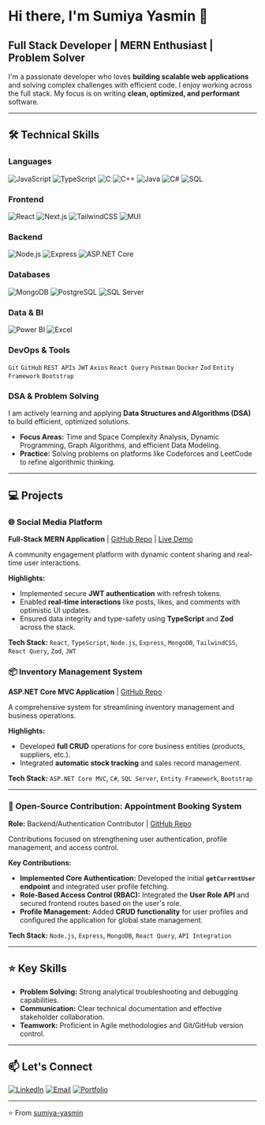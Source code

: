# Hi there, I'm Sumiya Yasmin 👋

## Full Stack Developer | MERN Enthusiast | Problem Solver


I'm a passionate developer who loves **building scalable web applications** and solving complex challenges with efficient code. I enjoy working across the full stack. My focus is on writing **clean, optimized, and performant** software.

---

## 🛠️ Technical Skills

### Languages
![JavaScript](https://img.shields.io/badge/-JavaScript-F7DF1E?style=flat-square&logo=javascript&logoColor=black)
![TypeScript](https://img.shields.io/badge/-TypeScript-3178C6?style=flat-square&logo=typescript&logoColor=white)
![C](https://img.shields.io/badge/-C-3776AB?style=flat-square&logo=python&logoColor=white)
![C++](https://img.shields.io/badge/-C++-00599C?style=flat-square&logo=c%2B%2B&logoColor=white)
![Java](https://img.shields.io/badge/-Java-007396?style=flat-square&logo=java&logoColor=white)
![C#](https://img.shields.io/badge/-C%23-239120?style=flat-square&logo=c-sharp&logoColor=white)
![SQL](https://img.shields.io/badge/-SQL-4479A1?style=flat-square&logo=mysql&logoColor=white)

### Frontend
![React](https://img.shields.io/badge/-React-61DAFB?style=flat-square&logo=react&logoColor=black)
![Next.js](https://img.shields.io/badge/-Next.js-000000?style=flat-square&logo=next.js&logoColor=white)
![TailwindCSS](https://img.shields.io/badge/-TailwindCSS-38B2AC?style=flat-square&logo=tailwind-css&logoColor=white)
![MUI](https://img.shields.io/badge/-MUI-007FFF?style=flat-square&logo=mui&logoColor=white)

### Backend
![Node.js](https://img.shields.io/badge/-Node.js-339933?style=flat-square&logo=node.js&logoColor=white)
![Express](https://img.shields.io/badge/-Express-000000?style=flat-square&logo=express&logoColor=white)
![ASP.NET Core](https://img.shields.io/badge/-ASP.NET%20Core-512BD4?style=flat-square&logo=.net&logoColor=white)

### Databases
![MongoDB](https://img.shields.io/badge/-MongoDB-47A248?style=flat-square&logo=mongodb&logoColor=white)
![PostgreSQL](https://img.shields.io/badge/-PostgreSQL-4169E1?style=flat-square&logo=postgresql&logoColor=white)
![SQL Server](https://img.shields.io/badge/-SQL%20Server-CC2927?style=flat-square&logo=microsoft-sql-server&logoColor=white)

### Data & BI
![Power BI](https://img.shields.io/badge/-Power%20BI-F2C811?style=flat-square&logo=power-bi&logoColor=black)
![Excel](https://img.shields.io/badge/-Excel-217346?style=flat-square&logo=microsoft-excel&logoColor=white)

### DevOps & Tools
`Git` `GitHub` `REST APIs` `JWT` `Axios` `React Query` `Postman` `Docker` `Zod` `Entity Framework` `Bootstrap`


### DSA & Problem Solving
I am actively learning and applying **Data Structures and Algorithms (DSA)** to build efficient, optimized solutions.

* **Focus Areas:** Time and Space Complexity Analysis, Dynamic Programming, Graph Algorithms, and efficient Data Modeling.
* **Practice:** Solving problems on platforms like Codeforces and LeetCode to refine algorithmic thinking.

---

## 💻 Projects

### 🌐 Social Media Platform
**Full-Stack MERN Application** | [GitHub Repo](https://github.com/sumiya-yasmin/link-deen) | [Live Demo](https://link-deen.vercel.app/)

A community engagement platform with dynamic content sharing and real-time user interactions.

**Highlights:**
* Implemented secure **JWT authentication** with refresh tokens.
* Enabled **real-time interactions** like posts, likes, and comments with optimistic UI updates.
* Ensured data integrity and type-safety using **TypeScript** and **Zod** across the stack.

**Tech Stack:** `React`, `TypeScript`, `Node.js`, `Express`, `MongoDB`, `TailwindCSS`, `React Query`, `Zod`, `JWT`

### 📦 Inventory Management System
**ASP.NET Core MVC Application** | [GitHub Repo](https://github.com/sumiya-yasmin/InventoryApp)

A comprehensive system for streamlining inventory management and business operations.

**Highlights:**
* Developed **full CRUD** operations for core business entities (products, suppliers, etc.).
* Integrated **automatic stock tracking** and sales record management.

**Tech Stack:** `ASP.NET Core MVC`, `C#`, `SQL Server`, `Entity Framework`, `Bootstrap`

---

### 🤝 Open-Source Contribution: Appointment Booking System
**Role:** Backend/Authentication Contributor | [GitHub Repo](https://github.com/bongodev/appointment-booking)

Contributions focused on strengthening user authentication, profile management, and access control.

**Key Contributions:**
* **Implemented Core Authentication:** Developed the initial **`getCurrentUser` endpoint** and integrated user profile fetching.
* **Role-Based Access Control (RBAC):** Integrated the **User Role API** and secured frontend routes based on the user's role.
* **Profile Management:** Added **CRUD functionality** for user profiles and configured the application for global state management.

**Tech Stack:** `Node.js`, `Express`, `MongoDB`, `React Query`, `API Integration`

---

## ⭐️ Key Skills

* **Problem Solving:** Strong analytical troubleshooting and debugging capabilities.
* **Communication:** Clear technical documentation and effective stakeholder collaboration.
* **Teamwork:** Proficient in Agile methodologies and Git/GitHub version control.


---

## 📫 Let's Connect

[![LinkedIn](https://img.shields.io/badge/-LinkedIn-0A66C2?style=flat-square&logo=linkedin&logoColor=white)](https://www.linkedin.com/in/sumiya-yasmin/)
[![Email](https://img.shields.io/badge/-Email-D14836?style=flat-square&logo=gmail&logoColor=white)](mailto:rahmansimi3996@gmail.com)
[![Portfolio](https://img.shields.io/badge/-Portfolio-000000?style=flat-square&logo=react&logoColor=white)](your-portfolio-url)

---

⭐️ From [sumiya-yasmin](https://github.com/sumiya-yasmin)